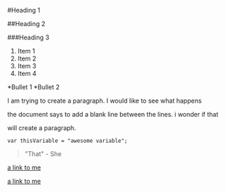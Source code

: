#Heading 1

##Heading 2

###Heading 3


1. Item 1
1. Item 2
1. Item 3
1. Item 4



*Bullet 1
*Bullet 2


I am trying to create a paragraph. I would like to see what happens

the document says to add a blank line between the lines. i wonder if that

will create a paragraph.



```
var thisVariable = "awesome variable";
```


> "That" - She

[a link to me](https://stevebrownlee.com)


<a href="http://www.stevebrownlee.com">a link to me</a>